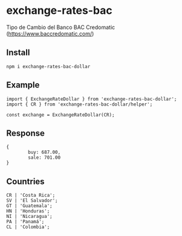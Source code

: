 # exchange-rates-bac
Tipo de Cambio del Banco BAC Credomatic (https://www.baccredomatic.com/)

## Install

    npm i exchange-rates-bac-dollar

## Example

    import { ExchangeRateDollar } from 'exchange-rates-bac-dollar';
    import { CR } from 'exchange-rates-bac-dollar/helper';

    const exchange = ExchangeRateDollar(CR);

## Response

    {
			buy: 687.00,
			sale: 701.00
    }

## Countries
    CR | 'Costa Rica';
    SV | 'El Salvador';
    GT | 'Guatemala';
    HN | 'Honduras';
    NI | 'Nicaragua';
    PA | 'Panamá';
    CL | 'Colombia';
